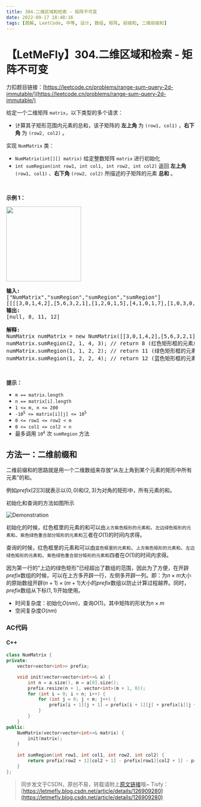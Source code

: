 ```yaml
---
title: 304.二维区域和检索 - 矩阵不可变
date: 2022-09-17 18:48:16
tags: [题解, LeetCode, 中等, 设计, 数组, 矩阵, 前缀和, 二维前缀和]
---
```


# 【LetMeFly】304.二维区域和检索 - 矩阵不可变

力扣题目链接：[https://leetcode.cn/problems/range-sum-query-2d-immutable/](https://leetcode.cn/problems/range-sum-query-2d-immutable/)

<p><big><small>给定一个二维矩阵 <code>matrix</code>，</small></big>以下类型的多个请求：</p>

<ul>
	<li><big><small>计算其子矩形范围内元素的总和，该子矩阵的 <strong>左上角</strong> 为 <code>(row1,&nbsp;col1)</code> ，<strong>右下角</strong> 为 <code>(row2,&nbsp;col2)</code> 。</small></big></li>
</ul>

<p>实现 <code>NumMatrix</code> 类：</p>

<ul>
	<li><code>NumMatrix(int[][] matrix)</code>&nbsp;给定整数矩阵 <code>matrix</code> 进行初始化</li>
	<li><code>int sumRegion(int row1, int col1, int row2, int col2)</code>&nbsp;返回<big><small> <strong>左上角</strong></small></big><big><small> <code>(row1,&nbsp;col1)</code>&nbsp;、<strong>右下角</strong>&nbsp;<code>(row2,&nbsp;col2)</code></small></big> 所描述的子矩阵的元素 <strong>总和</strong> 。</li>
</ul>

<p>&nbsp;</p>

<p><strong>示例 1：</strong></p>

<!-- <p><img src="https://pic.leetcode-cn.com/1626332422-wUpUHT-image.png" style="width: 200px;" /></p> -->

<p><img src="https://img-blog.csdnimg.cn/53a93754c50947a5b8fdc29c8d0da50f.png" style="width: 200px;" /></p>

<pre>
<strong>输入:</strong> 
["NumMatrix","sumRegion","sumRegion","sumRegion"]
[[[[3,0,1,4,2],[5,6,3,2,1],[1,2,0,1,5],[4,1,0,1,7],[1,0,3,0,5]]],[2,1,4,3],[1,1,2,2],[1,2,2,4]]
<strong>输出:</strong> 
[null, 8, 11, 12]

<strong>解释:</strong>
NumMatrix numMatrix = new NumMatrix([[3,0,1,4,2],[5,6,3,2,1],[1,2,0,1,5],[4,1,0,1,7],[1,0,3,0,5]]);
numMatrix.sumRegion(2, 1, 4, 3); // return 8 (红色矩形框的元素总和)
numMatrix.sumRegion(1, 1, 2, 2); // return 11 (绿色矩形框的元素总和)
numMatrix.sumRegion(1, 2, 2, 4); // return 12 (蓝色矩形框的元素总和)
</pre>

<p>&nbsp;</p>

<p><strong>提示：</strong></p>

<ul>
	<li><code>m == matrix.length</code></li>
	<li><code>n == matrix[i].length</code></li>
	<li><code>1 &lt;= m,&nbsp;n &lt;=&nbsp;200</code><meta charset="UTF-8" /></li>
	<li><code>-10<sup>5</sup>&nbsp;&lt;= matrix[i][j] &lt;= 10<sup>5</sup></code></li>
	<li><code>0 &lt;= row1 &lt;= row2 &lt; m</code></li>
	<li><code>0 &lt;= col1 &lt;= col2 &lt; n</code></li>
	<li><meta charset="UTF-8" />最多调用 <code>10<sup>4</sup></code> 次&nbsp;<code>sumRegion</code> 方法</li>
</ul>


    
## 方法一：二维前缀和

二维前缀和的思路就是用一个二维数组来存放“从左上角到某个元素的矩形中所有元素”的和。

例如$prefix[2][3]$就表示以$(0,0)$和$(2,3)$为对角的矩形中，所有元素的和。

初始化和查询的方法如图所示

![Demonstration](https://img-blog.csdnimg.cn/c92fff4ce271419183ccb93512ea68d9.png#pic_center)

<!-- ![Demonstration.png](https://pic.leetcode-cn.com/1663412553-DXuxDJ-Demonstration.png) -->

初始化的时候，红色框里的元素的和可以由```上方紫色矩形的元素和```、```左边绿色矩形的元素和```、```紫色绿色重合部分矩形的元素和```三者在$O(1)$的时间内求得。

查询的时候，红色框里的元素和可以由```蓝色框里的元素和```、```上方紫色矩形的元素和```、```左边绿色矩形的元素和```、```紫色绿色重合部分矩形的元素和```四者在$O(1)$的时间内求得。

因为第一行的“上边的绿色矩形”已经超出了数组的范围，因此为了方便，在开辟$prefix$数组的时候，可以在上方多开辟一行，左侧多开辟一列。即：为$n\times m$大小的原始数组开辟$(n+1)\times(m+1)$大小的$prefix$数组以防止计算过程越界。同时，$prefix$数组从下标$(1,1)$开始使用。

+ 时间复杂度：初始化$O(nm)$，查询$O(1)$。其中矩阵的形状为$n\times m$
+ 空间复杂度$O(nm)$

### AC代码

#### C++

```cpp
class NumMatrix {
private:
    vector<vector<int>> prefix;

    void init(vector<vector<int>>& a) {
        int n = a.size(), m = a[0].size();
        prefix.resize(n + 1, vector<int>(m + 1, 0));
        for (int i = 0; i < n; i++) {
            for (int j = 0; j < m; j++) {
                prefix[i + 1][j + 1] = prefix[i + 1][j] + prefix[i][j + 1] - prefix[i][j] + a[i][j];
            }
        }
    }
public:
    NumMatrix(vector<vector<int>>& matrix) {
        init(matrix);
    }
    
    int sumRegion(int row1, int col1, int row2, int col2) {
        return prefix[row2 + 1][col2 + 1] - prefix[row1][col2 + 1] - prefix[row2 + 1][col1] + prefix[row1][col1];
    }
};
```

> 同步发文于CSDN，原创不易，转载请附上[原文链接](https://leetcode.letmefly.xyz/2022/09/17/LeetCode%200304.%E4%BA%8C%E7%BB%B4%E5%8C%BA%E5%9F%9F%E5%92%8C%E6%A3%80%E7%B4%A2-%E7%9F%A9%E9%98%B5%E4%B8%8D%E5%8F%AF%E5%8F%98/)哦~
> Tisfy：[https://letmefly.blog.csdn.net/article/details/126909280](https://letmefly.blog.csdn.net/article/details/126909280)
